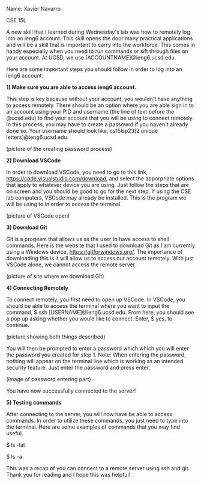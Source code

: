 Name: Xavier Navarro

CSE 15L

A new skill that I learned during Wednesday's lab was how to remotely log into an ieng6 account. This skill opens the door many practical applications and will be a skill that is important to carry into the workforce. This comes in handy especially when you need to run commands or sift through files on your account. At UCSD, we use [ACCOUNTNAME]@ieng6.ucsd.edu.

Here are some important steps you should follow in order to log into an ieng6 account.

__1) Make sure you are able to access ieng6 account.__

This step is key because without your account, you wouldn't have anything to access remotely. There should be an option where you are able sign in to an account using your PID and username (the line of text before the @ucsd.edu) to find your account that you will be using to connect remotely. In this process, you may have to create a passowrd if you haven't already done so. Your username should look like, cs15lsp23[2 unique letters]@ieng6.ucsd.edu.

(picture of the creating password process)

__2) Download VSCode__

In order to download VSCode, you need to go to this link, https://code.visualstudio.com/download, and select the apporpriate options that apply to whatever device you are using. Just follow the steps that are on screen and you should be good to go for the next step. If using the CSE lab computers, VSCode may already be installed. This is the program we will be using to in order to access the terminal.

(picture of VSCode open)

__3) Download Git__

Git is a progeam that allows us as the user to have access to shell commands. Here is the website that I used to download Git as I am currently using a Windows device, https://gitforwindows.org/. The importance of downloading this is it will allow us to access our account remotely. With just VSCode alone, we cannot access the remote server.

(picture of site where we download Git)

__4) Connecting Remotely__

To connect remotely, you first need to open up VSCode. In VSCode, you should be able to access the terminal where you want to input the command, $ ssh [USERNAME]@ieng6.ucsd.edu. From here, you should see a pop up asking whether you would like to connect. Enter, $ yes, to continue.

(picture showing both things described)

You will then be prompted to enter a password which which you will enter the password you created for step 1. Note: When entering the password, nothing will appear on the terminal line which is working as an intended security feature. Just enter the password and press enter.

(image of password entering part)

You have now successfully connected to the server!

__5) Testing commands__

After connecting to the server, you will now have be able to access commands. In order to utilize these commands, you just need to type into the terminal. Here are some examples of commands that you may find useful.

$ ls -lat

$ ls -a

This was a recap of you can connect to a remote server using ssh and git. Thank you for reading and I hope this was helpful!
